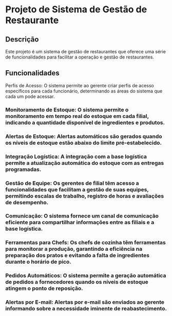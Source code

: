 # Projeto de Sistema de Gestão de Restaurante
## Descrição
Este projeto é um sistema de gestão de restaurantes que oferece uma série de funcionalidades para facilitar a operação e gestão de restaurantes.

## Funcionalidades
Perfis de Acesso: O sistema permite ao gerente criar perfis de acesso específicos para cada funcionário, determinando as áreas do sistema que cada um pode acessar.

### Monitoramento de Estoque: O sistema permite o monitoramento em tempo real do estoque em cada filial, indicando a quantidade disponível de ingredientes e produtos.

### Alertas de Estoque: Alertas automáticos são gerados quando os níveis de estoque estão abaixo do limite pré-estabelecido.

### Integração Logística: A integração com a base logística permite a atualização automática do estoque com as entregas programadas.

### Gestão de Equipe: Os gerentes de filial têm acesso a funcionalidades que facilitam a gestão de suas equipes, permitindo escalas de trabalho, registro de horas e avaliações de desempenho.

### Comunicação: O sistema fornece um canal de comunicação eficiente para compartilhar informações entre as filiais e a base logística.

### Ferramentas para Chefs: Os chefs de cozinha têm ferramentas para monitorar a produção, garantindo a eficiência na preparação dos pratos e evitando a falta de ingredientes durante o horário de pico.

### Pedidos Automáticos: O sistema permite a geração automática de pedidos a fornecedores quando os níveis de estoque atingem o ponto de reposição.

### Alertas por E-mail: Alertas por e-mail são enviados ao gerente informando sobre a necessidade iminente de reabastecimento.
